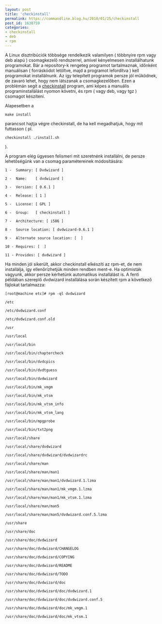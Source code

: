 ```yaml
---
layout: post
title: 'checkinstall'
permalink: https://commandline.blog.hu/2010/01/25/checkinstall
post_id: 1638759
categories: 
- checkinstall
- deb
- rpm
---
```


A Linux disztribúciók többsége rendelkezik valamilyen ( többnyire rpm vagy deb alapú ) csomagkezelő rendszerrel, amivel kényelmesen installálhatunk programokat. Bár a repository-k rengeteg programot tartalmaznak, időnként manuálisan ( forráskódot letöltve, majd a programot lefordítva ) kell programokat installálnunk. Az így telepített programok persze jól működnek, de zavaró lehet, hogy nem látszanak a csomagkezelőben. Ezen a problémán segít a 
[checkinstall](http://www.asic-linux.com.mx/~izto/checkinstall/) program, ami képes a manuális programinstallálást nyomon követni, és rpm ( vagy deb, vagy tgz ) csomagot készíteni.

Alapesetben a 
```
make install
```
 parancsot hajtja végre checkinstall, de ha kell megadhatjuk, hogy mit futtasson ( pl. 
```
checkinstall ./install.sh
```
 ).

A program elég ügyesen felismeri mit szeretnénk installálni, de persze lehetőségünk van a csomag paramétereinek módosítására:

```
1 -  Summary: [ Dvdwizard ]

2 -  Name:    [ dvdwizard ]

3 -  Version: [ 0.6.1 ]

4 -  Release: [ 1 ]

5 -  License: [ GPL ]

6 -  Group:   [ checkinstall ]

7 -  Architecture: [ i586 ]

8 -  Source location: [ dvdwizard-0.6.1 ]

9 -  Alternate source location: [  ]

10 - Requires: [  ]

11 - Provides: [ dvdwizard ]
```

Ha minden jól sikerült, akkor checkinstall elkészíti az rpm-et, de nem installálja, így ellenőrízhetjük minden rendben ment-e. Ha optimisták vagyunk, akkor persze kérhetünk automatikus installálást is. A fenti példában szereplő dvdwizard installálása során készített rpm a következő fájlokat tartalmazza:

```
[root@machine etc]# rpm -ql dvdwizard 

/etc

/etc/dvdwizard.conf

/etc/dvdwizard.conf.old

/usr

/usr/local

/usr/local/bin

/usr/local/bin/chaptercheck

/usr/local/bin/dvdcpics

/usr/local/bin/dvdtguess

/usr/local/bin/dvdwizard

/usr/local/bin/mk_vmgm

/usr/local/bin/mk_vtsm

/usr/local/bin/mk_vtsm_info

/usr/local/bin/mk_vtsm_lang

/usr/local/bin/mpgprobe

/usr/local/bin/txt2png

/usr/local/share

/usr/local/share/dvdwizard

/usr/local/share/dvdwizard/dvdwizardrc

/usr/local/share/man

/usr/local/share/man/man1

/usr/local/share/man/man1/dvdwizard.1.lzma

/usr/local/share/man/man1/mk_vmgm.1.lzma

/usr/local/share/man/man1/mk_vtsm.1.lzma

/usr/local/share/man/man5

/usr/local/share/man/man5/dvdwizard.conf.5.lzma

/usr/share

/usr/share/doc

/usr/share/doc/dvdwizard

/usr/share/doc/dvdwizard/CHANGELOG

/usr/share/doc/dvdwizard/COPYING

/usr/share/doc/dvdwizard/README

/usr/share/doc/dvdwizard/TODO

/usr/share/doc/dvdwizard/doc

/usr/share/doc/dvdwizard/doc/dvdwizard.1

/usr/share/doc/dvdwizard/doc/dvdwizard.conf.5

/usr/share/doc/dvdwizard/doc/mk_vmgm.1

/usr/share/doc/dvdwizard/doc/mk_vtsm.1
```

 